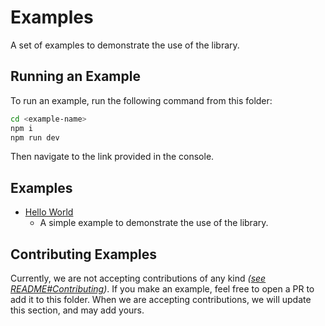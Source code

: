 # Examples

A set of examples to demonstrate the use of the library.

## Running an Example

To run an example, run the following command from this folder:

```bash
cd <example-name>
npm i
npm run dev
```

Then navigate to the link provided in the console.

## Examples

- [Hello World](./hello-world)
  - A simple example to demonstrate the use of the library.

## Contributing Examples

Currently, we are not accepting contributions of any kind *([see README#Contributing](/README.md#contributing))*. If you make an example, feel free to open a PR to add it to this folder. When we are accepting contributions, we will update this section, and may add yours.